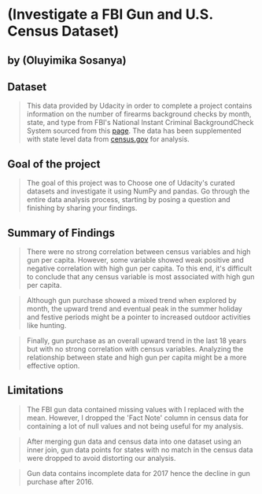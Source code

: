 # (Investigate a FBI Gun and U.S. Census Dataset)
## by (Oluyimika Sosanya)


## Dataset
> This data provided by Udacity in order to complete a project contains information on the number of firearms
background checks by month, state, and type from FBI's National Instant Criminal BackgroundCheck System sourced
from this [page](https://github.com/BuzzFeedNews/nics-firearm-background-checks/blob/master/README.md).
The data has been supplemented with state level data from [census.gov](https://www.census.gov/) for analysis.

## Goal of the project

> The goal of this project was to Choose one of Udacity's curated datasets and investigate it using NumPy and pandas. Go through the entire data analysis process, starting by posing a question and finishing by sharing your findings.

## Summary of Findings

> There were no strong correlation between census variables and high gun per capita. However, some variable showed weak positive and negative correlation with high gun per capita. To this end, it's difficult to conclude that any census variable is most associated with high gun per capita.

> Although gun purchase showed a mixed trend when explored by month, the upward trend and eventual peak in the summer holiday and festive periods might be a pointer to increased outdoor activities like hunting.

> Finally, gun purchase as an overall upward trend in the last 18 years but with no strong correlation with census variables. Analyzing the relationship between state and high gun per capita might be a more effective option.

## Limitations

> The FBI gun data contained missing values with I replaced with the mean. However, I dropped the 'Fact Note' column in census data for containing a lot of null values and not being useful for my analysis.

> After merging gun data and census data into one dataset using an inner join, gun data points for states with no match in the census data were dropped to avoid distorting our analysis.

> Gun data contains incomplete data for 2017 hence the decline in gun purchase after 2016.

